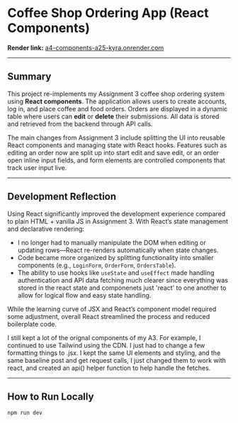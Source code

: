 # Coffee Shop Ordering App (React Components)

**Render link:** [a4-components-a25-kyra.onrender.com](https://a4-components-a25-kyra.onrender.com/)  

---

## Summary

This project re-implements my Assignment 3 coffee shop ordering system using **React components**. The application allows users to create accounts, log in, and place coffee and food orders. Orders are displayed in a dynamic table where users can **edit** or **delete** their submissions. All data is stored and retrieved from the backend through API calls.  

The main changes from Assignment 3 include splitting the UI into reusable React components and managing state with React hooks. Features such as editing an order now are split up into start edit and save edit, or an order open inline input fields, and form elements are controlled components that track user input live.

---

## Development Reflection

Using React significantly improved the development experience compared to plain HTML + vanilla JS in Assignment 3. With React’s state management and declarative rendering:  

- I no longer had to manually manipulate the DOM when editing or updating rows—React re-renders automatically when state changes.  
- Code became more organized by splitting functionality into smaller components (e.g., `LoginForm`, `OrderForm`, `OrdersTable`).  
- The ability to use hooks like `useState` and `useEffect` made handling authentication and API data fetching much clearer since everything was stored in the react state and componenets just 'react' to one another to allow for logical flow and easy state handling.

While the learning curve of JSX and React’s component model required some adjustment, overall React streamlined the process and reduced boilerplate code.

I still kept a lot of the orignal components of my A3.  For example, I continued to use Tailwind using the CDN. I just had to change a few formatting things to .jsx.  I kept the same UI elements and styling, and the same baseline post and get request calls, I just changed them to work with react, and created an api() helper function to help handle the fetches.

---

## How to Run Locally
`npm run dev`